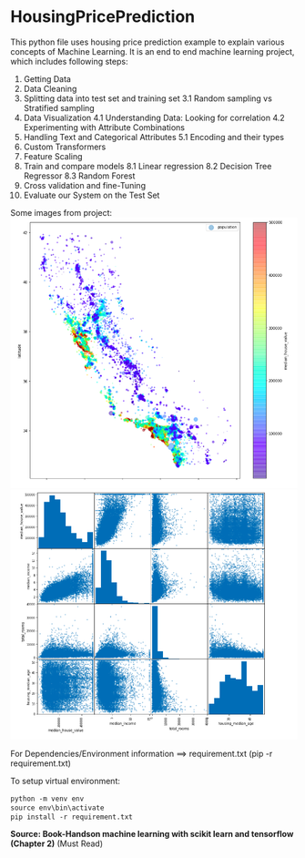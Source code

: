 # HousingPricePrediction
This python file uses housing price prediction example to explain various concepts of Machine Learning. It is an end to end machine learning project, which includes following steps:
1. Getting Data
2. Data Cleaning
3. Splitting data into test set and training set
  3.1 Random sampling vs Stratified sampling
4. Data Visualization
  4.1 Understanding Data: Looking for correlation
  4.2 Experimenting with Attribute Combinations
5. Handling Text and Categorical Attributes
  5.1 Encoding and their types
6. Custom Transformers
7. Feature Scaling
8. Train and compare models
  8.1 Linear regression
  8.2 Decision Tree Regressor
  8.3 Random Forest
9. Cross validation and fine-Tuning
10. Evaluate our System on the Test Set


Some images from project:
![alt text](https://raw.githubusercontent.com/mohit-ludhiyani/ML_HousingPricePrediction/main/scatter.png)
![alt text](https://raw.githubusercontent.com/mohit-ludhiyani/ML_HousingPricePrediction/main/data_analysis.png)


For Dependencies/Environment information ==> requirement.txt (pip -r requirement.txt)


To setup virtual environment:

    python -m venv env
    source env\bin\activate
    pip install -r requirement.txt



**Source: Book-Handson machine learning with scikit learn and tensorflow (Chapter 2)** (Must Read) 
 
